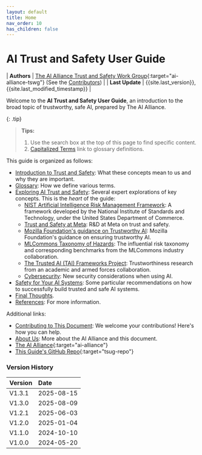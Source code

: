 ```yaml
---
layout: default
title: Home
nav_order: 10
has_children: false
---
```


# AI Trust and Safety User Guide

| **Authors**      | [The AI Alliance Trust and Safety Work Group](https://thealliance.ai/focus-areas/trust-and-safety){:target="ai-alliance-tswg"} (See the [Contributors]({{site.baseurl}}/contributing/#contributors)) |
| **Last Update** | {{site.last_version}}, {{site.last_modified_timestamp}} |

Welcome to the **AI Trust and Safety User Guide**, an introduction to the broad topic of trustworthy, safe AI, prepared by The AI Alliance.

{: .tip}
> **Tips:** 
> 1. Use the search box at the top of this page to find specific content.
> 2. [Capitalized Terms]({{site.baseurl}}/glossary) link to glossary definitions.

This guide is organized as follows:

* [Introduction to Trust and Safety]({{site.baseurl}}/introduction): What these concepts mean to us and why they are important.
* [Glossary]({{site.baseurl}}/glossary): How we define various terms.
* [Exploring AI Trust and Safety]({{site.baseurl}}/exploring/exploring): Several expert explorations of key concepts. This is the _heart_ of the guide:
	* [NIST Artificial Intelligence Risk Management Framework]({{site.baseurl}}/exploring/nist-risk-framework): A framework developed by the National Institute of Standards and Technology, under the United States Department of Commerce.
	* [Trust and Safety at Meta]({{site.baseurl}}/exploring/meta-trust-safety): R&D at Meta on trust and safety.
	* [Mozilla Foundation's guidance on Trustworthy AI]({{site.baseurl}}/exploring/mozilla-trustworthy-ai): Mozilla Foundation's guidance on ensuring trustworthy AI.
	* [MLCommons Taxonomy of Hazards]({{site.baseurl}}/exploring/mlcommons-taxonomy-hazards): The influential risk taxonomy and corresponding benchmarks from the MLCommons industry collaboration.
	* [The Trusted AI (TAI) Frameworks Project]({{site.baseurl}}/exploring/tai-frameworks): Trustworthiness research from an academic and armed forces collaboration.
	* [Cybersecurity]({{site.baseurl}}/exploring/cybersecurity): New security considerations when using AI.
* [Safety for Your AI Systems]({{site.baseurl}}/safety-recommendations/safety-recommendations): Some particular recommendations on how to successfully build trusted and safe AI systems.
* [Final Thoughts]({{site.baseurl}}/final-thoughts).
* [References]({{site.baseurl}}/references): For more information.

Additional links:

* [Contributing to This Document]({{site.baseurl}}/contributing): We welcome your contributions! Here's how you can help.
* [About Us]({{site.baseurl}}/about): More about the AI Alliance and this document.
* [The AI Alliance](https://thealliance.ai){:target="ai-alliance"}
* [This Guide's GitHub Repo](https://github.com/The-AI-Alliance/trust-safety-user-guide){:target="tsug-repo"}

### Version History

| Version  | Date       |
| :------- | :--------- |
| V1.3.1   | 2025-08-15 |
| V1.3.0   | 2025-08-09 |
| V1.2.1   | 2025-06-03 |
| V1.2.0   | 2025-01-04 |
| V1.1.0   | 2024-10-10 |
| V1.0.0   | 2024-05-20 |
